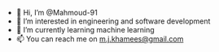 - 👋 Hi, I’m @Mahmoud-91
- 👀 I’m interested in engineering and software development
- 🌱 I’m currently learning machine learning 
- 📫 You can reach me on m.j.khamees@gmail.com

<!---
Mahmoud-91/Mahmoud-91 is a ✨ special ✨ repository because its `README.md` (this file) appears on your GitHub profile.
You can click the Preview link to take a look at your changes.
--->
